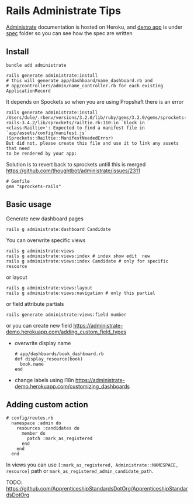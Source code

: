 # Rails Administrate Tips

[Administrate](https://administrate-demo.herokuapp.com/getting_started)
documentation is hosted on Heroku, and [demo app](https://administrate-demo.herokuapp.com/admin) is under
[spec](https://github.com/thoughtbot/administrate/tree/895d5707a5f059847300f3647b3a8a57b3891836/spec/example_app)
folder so you can see how the spec are written


## Install

```
bundle add administrate

rails generate administrate:install
# this will generate app/dashboard/name_dashboard.rb and
# app/controllers/admin/name_controller.rb for each existing ApplicationRecord
```

It depends on Spockets so when you are using Propshaft there is an error
```
rails generate administrate:install
/Users/dule/.rbenv/versions/3.2.0/lib/ruby/gems/3.2.0/gems/sprockets-rails-3.4.2/lib/sprockets/railtie.rb:110:in `block in <class:Railtie>': Expected to find a manifest file in `app/assets/config/manifest.js` (Sprockets::Railtie::ManifestNeededError)
But did not, please create this file and use it to link any assets that need
to be rendered by your app:
```
Solution is to revert back to sprockets untill this is merged
https://github.com/thoughtbot/administrate/issues/2311
```
# Gemfile
gem "sprockets-rails"
```

## Basic usage

Generate new dashboard pages

```
rails g administrate:dashboard Candidate
```
You can overwrite specific views

```
rails g administrate:views
rails g administrate:views:index # index show edit  new
rails g administrate:views:index Candidate # only for specific resource
```
or layout
```
rails g administrate:views:layout
rails g administrate:views:navigation # only this partial
```
or field attribute partials
```
rails generate administrate:views:field number
```
or you can create new field
https://administrate-demo.herokuapp.com/adding_custom_field_types

* overwrite display name
  ```
  # app/dashboards/book_dashboard.rb
  def display_resource(book)
    book.name
  end
  ```
* change labels using I18n https://administrate-demo.herokuapp.com/customizing_dashboards

## Adding custom action

```
# config/routes.rb
  namespace :admin do
    resources :candidates do
      member do
        patch :mark_as_registered
      end
    end
  end
```

In views you can use `[:mark_as_registered, Administrate::NAMESPACE, resource]`
path or `mark_as_registered_admin_candidate_path`.

TODO:
https://github.com/ApprenticeshipStandardsDotOrg/ApprenticeshipStandardsDotOrg
